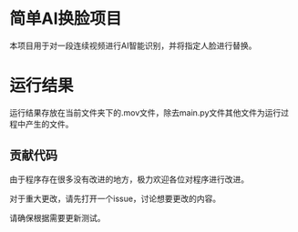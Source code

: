 # 简单AI换脸项目

本项目用于对一段连续视频进行AI智能识别，并将指定人脸进行替换。

# 运行结果

运行结果存放在当前文件夹下的.mov文件，除去main.py文件其他文件为运行过程中产生的文件。

## 贡献代码

由于程序存在很多没有改进的地方，极力欢迎各位对程序进行改进。 

对于重大更改，请先打开一个issue，讨论想要更改的内容。

 请确保根据需要更新测试。 

